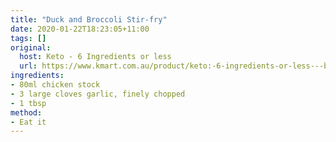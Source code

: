 ```yaml
---
title: "Duck and Broccoli Stir-fry"
date: 2020-01-22T18:23:05+11:00
tags: []
original: 
  host: Keto - 6 Ingredients or less
  url: https://www.kmart.com.au/product/keto:-6-ingredients-or-less---book/2792820
ingredients:
- 80ml chicken stock
- 3 large cloves garlic, finely chopped
- 1 tbsp 
method:
- Eat it
---
```

